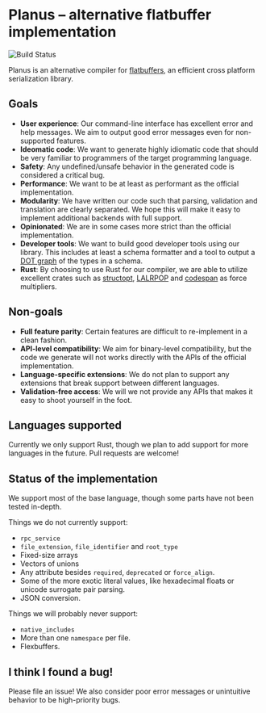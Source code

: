 Planus – alternative flatbuffer implementation
===============================================

![Build Status](https://github.com/TethysSvensson/planus/actions/workflows/rust.yml/badge.svg)

Planus is an alternative compiler for [flatbuffers](https://google.github.io/flatbuffers/), an efficient cross platform serialization library.

Goals
-----

* **User experience**: Our command-line interface has excellent error and help messages. We aim to output good error messages even for non-supported features.
* **Ideomatic code**: We want to generate highly idiomatic code that should be very familiar to programmers of the target programming language.
* **Safety**: Any undefined/unsafe behavior in the generated code is considered a critical bug.
* **Performance**: We want to be at least as performant as the official implementation.
* **Modularity**: We have written our code such that parsing, validation and translation are clearly separated. We hope this will make it easy to implement additional backends with full support.
* **Opinionated**: We are in some cases more strict than the official implementation.
* **Developer tools**: We want to build good developer tools using our library. This includes at least a schema formatter and a tool to output a [DOT graph](https://en.wikipedia.org/wiki/DOT_(graph_description_language)) of the types in a schema.
* **Rust**: By choosing to use Rust for our compiler, we are able to utilize excellent crates such as [structopt](https://github.com/TeXitoi/structopt), [LALRPOP](https://github.com/lalrpop/lalrpop) and [codespan](https://github.com/brendanzab/codespan) as force multipliers.

Non-goals
---------

* **Full feature parity**: Certain features are difficult to re-implement in a clean fashion.
* **API-level compatibility**: We aim for binary-level compatibility, but the code we generate will not works directly with the APIs of the official implementation.
* **Language-specific extensions**: We do not plan to support any extensions that break support between different languages.
* **Validation-free access**: We will we not provide any APIs that makes it easy to shoot yourself in the foot.

Languages supported
-------------------

Currently we only support Rust, though we plan to add support for more languages in the future. Pull requests are welcome!

Status of the implementation
----------------------------

We support most of the base language, though some parts have not been tested in-depth.

Things we do not currently support:

* `rpc_service`
* `file_extension`, `file_identifier` and `root_type`
* Fixed-size arrays
* Vectors of unions
* Any attribute besides `required`, `deprecated` or `force_align`.
* Some of the more exotic literal values, like hexadecimal floats or unicode surrogate pair parsing.
* JSON conversion.

Things we will probably never support:

* `native_includes`
* More than one `namespace` per file.
* Flexbuffers.


I think I found a bug!
----------------------

Please file an issue! We also consider poor error messages or unintuitive behavior to be high-priority bugs.
